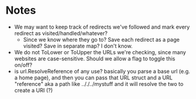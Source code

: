 # Notes

- We may want to keep track of redirects we've followed and mark every redirect as visited/handled/whatever?
  - Since we know where they go to? Save each redirect as a page visited? Save in separate map? I don't know.
- We do not ToLower or ToUpper the URLs we're checking, since many websites are case-sensitive. Should we allow a flag to toggle this on/off?
- is url.ResolveReference of any use? basically you parse a base url (e.g. a home page), and then you can pass that URL struct and a URL "reference" aka a path like .././../mystuff and it will resolve the two to create a URI (?)